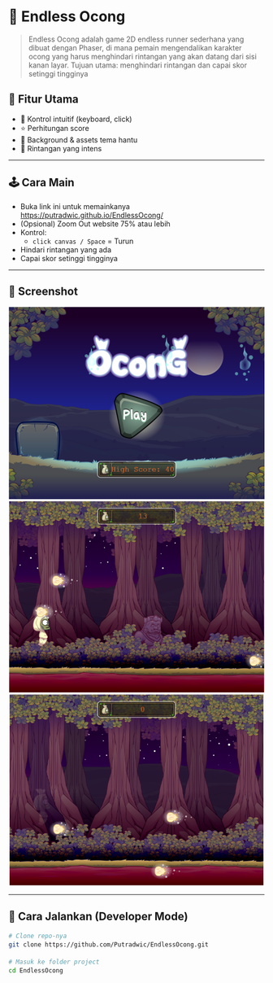 # 👻 Endless Ocong

> Endless Ocong adalah game 2D endless runner sederhana yang dibuat dengan Phaser, di mana pemain mengendalikan karakter ocong yang harus menghindari rintangan yang akan datang dari sisi kanan layar. Tujuan utama: menghindari rintangan dan capai skor setinggi tingginya


## 🧠 Fitur Utama

- 🎯 Kontrol intuitif (keyboard, click)
- ⭐ Perhitungan score
- 🎨 Background & assets tema hantu
- 🥊 Rintangan yang intens

---

## 🕹️ Cara Main

- Buka link ini untuk memainkanya https://putradwic.github.io/EndlessOcong/
- (Opsional) Zoom Out website 75% atau lebih
- Kontrol:
    - `click canvas / Space` = Turun 
- Hindari rintangan yang ada
- Capai skor setinggi tingginya

---

## 📸 Screenshot

![Screenshot Gameplay](/Screenshot/1.png)
![Screenshot Gameplay](/Screenshot/2.png)
![Screenshot Gameplay](/Screenshot/3.png)

---

## 🚀 Cara Jalankan (Developer Mode)

```bash
# Clone repo-nya
git clone https://github.com/Putradwic/EndlessOcong.git

# Masuk ke folder project
cd EndlessOcong
